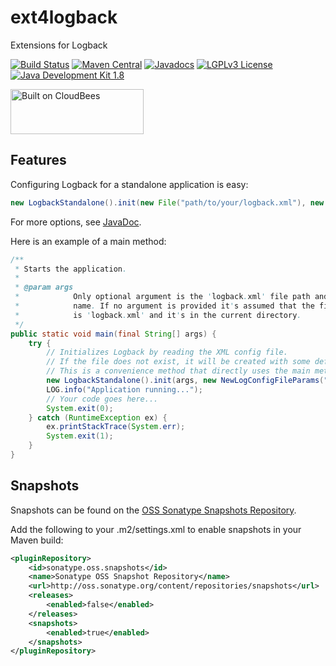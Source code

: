 # ext4logback
Extensions for Logback

[![Build Status](https://fuin-org.ci.cloudbees.com/job/ext4logback/badge/icon)](https://fuin-org.ci.cloudbees.com/job/ext4logback/)
[![Maven Central](https://maven-badges.herokuapp.com/maven-central/org.fuin/ext4logback/badge.svg)](https://maven-badges.herokuapp.com/maven-central/org.fuin/ext4logback/)
[![Javadocs](https://www.javadoc.io/badge/org.fuin/ext4logback.svg)](https://www.javadoc.io/doc/org.fuin/ext4logback)
[![LGPLv3 License](http://img.shields.io/badge/license-LGPLv3-blue.svg)](https://www.gnu.org/licenses/lgpl.html)
[![Java Development Kit 1.8](https://img.shields.io/badge/JDK-1.8-green.svg)](http://www.oracle.com/technetwork/java/javase/downloads/jdk8-downloads-2133151.html)

<a href="https://fuin-org.ci.cloudbees.com/job/ext4logback"><img src="http://www.fuin.org/images/Button-Built-on-CB-1.png" width="213" height="72" border="0" alt="Built on CloudBees"/></a>

## Features

Configuring Logback for a standalone application is easy:
```java
new LogbackStandalone().init(new File("path/to/your/logback.xml"), new NewLogConfigFileParams("your.app.package", "myapp"));
```
For more options, see [JavaDoc](https://www.javadoc.io/doc/org.fuin/ext4logback).

Here is an example of a main method:

```java
/**
 * Starts the application.
 * 
 * @param args
 *            Only optional argument is the 'logback.xml' file path and
 *            name. If no argument is provided it's assumed that the file name 
 *            is 'logback.xml' and it's in the current directory.
 */
public static void main(final String[] args) {
    try {
        // Initializes Logback by reading the XML config file.
        // If the file does not exist, it will be created with some defaults.
        // This is a convenience method that directly uses the main method's arguments.
        new LogbackStandalone().init(args, new NewLogConfigFileParams("your.app.package", "myapp"));
        LOG.info("Application running...");
        // Your code goes here...
        System.exit(0);
    } catch (RuntimeException ex) {
        ex.printStackTrace(System.err);
        System.exit(1);
    }
}
```


## Snapshots

Snapshots can be found on the [OSS Sonatype Snapshots Repository](http://oss.sonatype.org/content/repositories/snapshots/org/fuin "Snapshot Repository"). 

Add the following to your .m2/settings.xml to enable snapshots in your Maven build:

```xml
<pluginRepository>
    <id>sonatype.oss.snapshots</id>
    <name>Sonatype OSS Snapshot Repository</name>
    <url>http://oss.sonatype.org/content/repositories/snapshots</url>
    <releases>
        <enabled>false</enabled>
    </releases>
    <snapshots>
        <enabled>true</enabled>
    </snapshots>
</pluginRepository>
```
